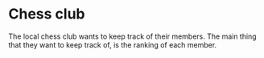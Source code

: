 # Chess club
The local chess club wants to keep track of their members. The main thing that they want to
keep track of, is the ranking of each member.


